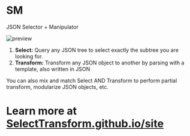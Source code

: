 # SM

JSON Selector + Manipulator

![preview](https://gliechtenstein.github.io/images/st.gif)

1. **Select:** Query any JSON tree to select exactly the subtree you are looking for.
2. **Transform:** Transform any JSON object to another by parsing with a template, also written in JSON

You can also mix and match Select AND Transform to perform partial transform, modularize JSON objects, etc.


# Learn more at [SelectTransform.github.io/site](https://selecttransform.github.io/ST)
